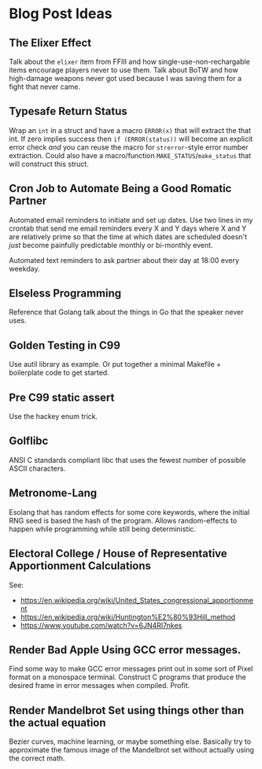 Blog Post Ideas
===============

## The Elixer Effect
Talk about the `elixer` item from FFIII and how single-use-non-rechargable items
encourage players never to use them.
Talk about BoTW and how high-damage weapons never got used because I was saving
them for a fight that never came.

## Typesafe Return Status
Wrap an `int` in a struct and have a macro `ERROR(x)` that will extract the
that int.
If zero implies success then `if (ERROR(status))` will become an explicit
error check *and* you can reuse the macro for `strerror`-style error number
extraction.
Could also have a macro/function `MAKE_STATUS`/`make_status` that will construct
this struct.

## Cron Job to Automate Being a Good Romatic Partner
Automated email reminders to initiate and set up dates.
Use two lines in my crontab that send me email reminders every X and Y days
where X and Y are relatively prime so that the time at which dates are scheduled
doesn't *just* become painfully predictable monthly or bi-monthly event.

Automated text reminders to ask partner about their day at 18:00 every weekday.

## Elseless Programming
Reference that Golang talk about the things in Go that the speaker never uses.

## Golden Testing in C99
Use autil library as example.
Or put together a minimal Makefile + boilerplate code to get started.

## Pre C99 static assert
Use the hackey enum trick.

## Golflibc
ANSI C standards compliant libc that uses the fewest number of possible ASCII
characters.

## Metronome-Lang
Esolang that has random effects for some core keywords, where the initial RNG
seed is based the hash of the program. Allows random-effects to happen while
programming while still being deterministic.

## Electoral College / House of Representative Apportionment Calculations
See:
+ https://en.wikipedia.org/wiki/United_States_congressional_apportionment
+ https://en.wikipedia.org/wiki/Huntington%E2%80%93Hill_method
+ https://www.youtube.com/watch?v=6JN4RI7nkes

## Render Bad Apple Using GCC error messages.
Find some way to make GCC error messages print out in some sort of Pixel format
on a monospace terminal. Construct C programs that produce the desired frame in
error messages when compiled. Profit.

## Render Mandelbrot Set using things other than the actual equation
Bezier curves, machine learning, or maybe something else. Basically try to
approximate the famous image of the Mandelbrot set without actually using the
correct math.
